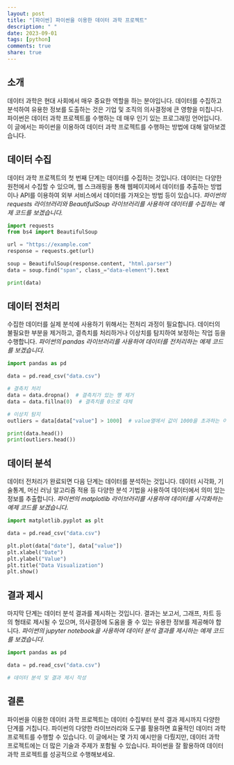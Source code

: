 ```yaml
---
layout: post
title: "[파이썬] 파이썬을 이용한 데이터 과학 프로젝트"
description: " "
date: 2023-09-01
tags: [python]
comments: true
share: true
---
```


## 소개

데이터 과학은 현대 사회에서 매우 중요한 역할을 하는 분야입니다. 데이터를 수집하고 분석하여 유용한 정보를 도출하는 것은 기업 및 조직의 의사결정에 큰 영향을 미칩니다. 파이썬은 데이터 과학 프로젝트를 수행하는 데 매우 인기 있는 프로그래밍 언어입니다. 이 글에서는 파이썬을 이용하여 데이터 과학 프로젝트를 수행하는 방법에 대해 알아보겠습니다.

## 데이터 수집

데이터 과학 프로젝트의 첫 번째 단계는 데이터를 수집하는 것입니다. 데이터는 다양한 원천에서 수집할 수 있으며, 웹 스크래핑을 통해 웹페이지에서 데이터를 추출하는 방법이나 API를 이용하여 외부 서비스에서 데이터를 가져오는 방법 등이 있습니다. *파이썬의 requests 라이브러리와 BeautifulSoup 라이브러리를 사용하여 데이터를 수집하는 예제 코드를 보겠습니다.*

```python
import requests
from bs4 import BeautifulSoup

url = "https://example.com"
response = requests.get(url)

soup = BeautifulSoup(response.content, "html.parser")
data = soup.find("span", class_="data-element").text

print(data)
```

## 데이터 전처리

수집한 데이터를 실제 분석에 사용하기 위해서는 전처리 과정이 필요합니다. 데이터의 불필요한 부분을 제거하고, 결측치를 처리하거나 이상치를 탐지하여 보정하는 작업 등을 수행합니다. *파이썬의 pandas 라이브러리를 사용하여 데이터를 전처리하는 예제 코드를 보겠습니다.*

```python
import pandas as pd

data = pd.read_csv("data.csv")

# 결측치 처리
data = data.dropna()  # 결측치가 있는 행 제거
data = data.fillna(0)  # 결측치를 0으로 대체

# 이상치 탐지
outliers = data[data["value"] > 1000]  # value열에서 값이 1000을 초과하는 이상치 탐지

print(data.head())
print(outliers.head())
```

## 데이터 분석

데이터 전처리가 완료되면 다음 단계는 데이터를 분석하는 것입니다. 데이터 시각화, 기술통계, 머신 러닝 알고리즘 적용 등 다양한 분석 기법을 사용하여 데이터에서 의미 있는 정보를 추출합니다. *파이썬의 matplotlib 라이브러리를 사용하여 데이터를 시각화하는 예제 코드를 보겠습니다.*

```python
import matplotlib.pyplot as plt

data = pd.read_csv("data.csv")

plt.plot(data["date"], data["value"])
plt.xlabel("Date")
plt.ylabel("Value")
plt.title("Data Visualization")
plt.show()
```

## 결과 제시

마지막 단계는 데이터 분석 결과를 제시하는 것입니다. 결과는 보고서, 그래프, 차트 등의 형태로 제시될 수 있으며, 의사결정에 도움을 줄 수 있는 유용한 정보를 제공해야 합니다. *파이썬의 jupyter notebook을 사용하여 데이터 분석 결과를 제시하는 예제 코드를 보겠습니다.*

```python
import pandas as pd

data = pd.read_csv("data.csv")

# 데이터 분석 및 결과 제시 작성
```

## 결론

파이썬을 이용한 데이터 과학 프로젝트는 데이터 수집부터 분석 결과 제시까지 다양한 단계를 거칩니다. 파이썬의 다양한 라이브러리와 도구를 활용하면 효율적인 데이터 과학 프로젝트를 수행할 수 있습니다. 이 글에서는 몇 가지 예시만을 다뤘지만, 데이터 과학 프로젝트에는 더 많은 기술과 주제가 포함될 수 있습니다. 파이썬을 잘 활용하여 데이터 과학 프로젝트를 성공적으로 수행해보세요.